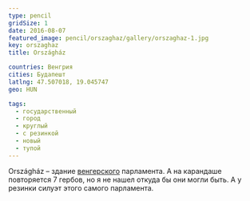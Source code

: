 ```yaml
---
type: pencil
gridSize: 1
date: 2016-08-07
featured_image: pencil/orszaghaz/gallery/orszaghaz-1.jpg
key: orszaghaz
title: Országház

countries: Венгрия
cities: Будапешт
latlng: 47.507018, 19.045747
geo: HUN

tags:
  - государственный
  - город
  - круглый
  - с резинкой
  - новый
  - тупой
---
```


Országház – здание [венгерского](?country=Венгрия) парламента. А на карандаше повторяется 7 гербов, но я не нашел откуда бы они могли быть. А у резинки силуэт этого самого парламента.
